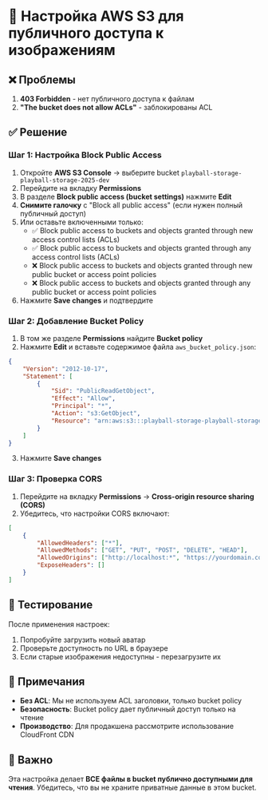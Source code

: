 # 🔧 Настройка AWS S3 для публичного доступа к изображениям

## ❌ Проблемы
1. **403 Forbidden** - нет публичного доступа к файлам
2. **"The bucket does not allow ACLs"** - заблокированы ACL

## ✅ Решение

### Шаг 1: Настройка Block Public Access
1. Откройте **AWS S3 Console** → выберите bucket `playball-storage-playball-storage-2025-dev`
2. Перейдите на вкладку **Permissions**
3. В разделе **Block public access (bucket settings)** нажмите **Edit**
4. **Снимите галочку** с "Block all public access" (если нужен полный публичный доступ)
5. Или оставьте включенными только:
   - ✅ Block public access to buckets and objects granted through new access control lists (ACLs)
   - ✅ Block public access to buckets and objects granted through any access control lists (ACLs)
   - ❌ Block public access to buckets and objects granted through new public bucket or access point policies
   - ❌ Block public access to buckets and objects granted through any public bucket or access point policies
6. Нажмите **Save changes** и подтвердите

### Шаг 2: Добавление Bucket Policy
1. В том же разделе **Permissions** найдите **Bucket policy**
2. Нажмите **Edit** и вставьте содержимое файла `aws_bucket_policy.json`:

```json
{
    "Version": "2012-10-17",
    "Statement": [
        {
            "Sid": "PublicReadGetObject",
            "Effect": "Allow",
            "Principal": "*",
            "Action": "s3:GetObject",
            "Resource": "arn:aws:s3:::playball-storage-playball-storage-2025-dev/*"
        }
    ]
}
```

3. Нажмите **Save changes**

### Шаг 3: Проверка CORS
1. Перейдите на вкладку **Permissions** → **Cross-origin resource sharing (CORS)**
2. Убедитесь, что настройки CORS включают:

```json
[
    {
        "AllowedHeaders": ["*"],
        "AllowedMethods": ["GET", "PUT", "POST", "DELETE", "HEAD"],
        "AllowedOrigins": ["http://localhost:*", "https://yourdomain.com"],
        "ExposeHeaders": []
    }
]
```

## 🧪 Тестирование

После применения настроек:
1. Попробуйте загрузить новый аватар
2. Проверьте доступность по URL в браузере
3. Если старые изображения недоступны - перезагрузите их

## 📝 Примечания

- **Без ACL**: Мы не используем ACL заголовки, только bucket policy
- **Безопасность**: Bucket policy дает публичный доступ только на чтение
- **Производство**: Для продакшена рассмотрите использование CloudFront CDN

## 🚨 Важно

Эта настройка делает **ВСЕ файлы в bucket публично доступными для чтения**. 
Убедитесь, что вы не храните приватные данные в этом bucket. 